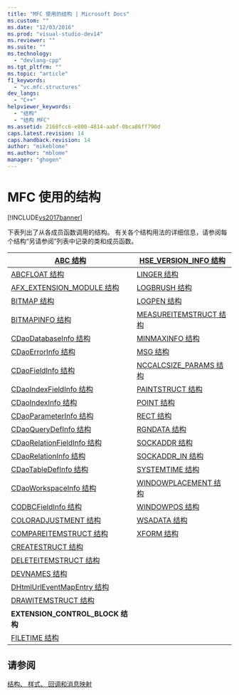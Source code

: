 ```yaml
---
title: "MFC 使用的结构 | Microsoft Docs"
ms.custom: ""
ms.date: "12/03/2016"
ms.prod: "visual-studio-dev14"
ms.reviewer: ""
ms.suite: ""
ms.technology: 
  - "devlang-cpp"
ms.tgt_pltfrm: ""
ms.topic: "article"
f1_keywords: 
  - "vc.mfc.structures"
dev_langs: 
  - "C++"
helpviewer_keywords: 
  - "结构"
  - "结构 MFC"
ms.assetid: 2168fcc6-e800-4814-aabf-0bca86ff790d
caps.latest.revision: 14
caps.handback.revision: 14
author: "mikeblome"
ms.author: "mblome"
manager: "ghogen"
---
```

# MFC 使用的结构
[!INCLUDE[vs2017banner](../../assembler/inline/includes/vs2017banner.md)]

下表列出了从各成员函数调用的结构。 有关各个结构用法的详细信息，请参阅每个结构“另请参阅”列表中记录的类和成员函数。  
  
|[ABC 结构](../../mfc/reference/abc-structure.md)|[HSE_VERSION_INFO 结构](../../mfc/reference/hse-version-info-structure.md)|  
|--------------------------------------------------------------------------------------------------------------|-----------------------------------------------------------------------------------------------------------------------------|  
|[ABCFLOAT 结构](../../mfc/reference/abcfloat-structure.md)|[LINGER 结构](../../mfc/reference/linger-structure.md)|  
|[AFX_EXTENSION_MODULE 结构](../../mfc/reference/afx-extension-module-structure.md)|[LOGBRUSH 结构](../../mfc/reference/logbrush-structure.md)|  
|[BITMAP 结构](../../mfc/reference/bitmap-structure.md)|[LOGPEN 结构](../../mfc/reference/logpen-structure.md)|  
|[BITMAPINFO 结构](../../mfc/reference/bitmapinfo-structure.md)|[MEASUREITEMSTRUCT 结构](../../mfc/reference/measureitemstruct-structure.md)|  
|[CDaoDatabaseInfo 结构](../../mfc/reference/cdaodatabaseinfo-structure.md)|[MINMAXINFO 结构](../../mfc/reference/minmaxinfo-structure.md)|  
|[CDaoErrorInfo 结构](../../mfc/reference/cdaoerrorinfo-structure.md)|[MSG 结构](../../mfc/reference/msg-structure1.md)|  
|[CDaoFieldInfo 结构](../../mfc/reference/cdaofieldinfo-structure.md)|[NCCALCSIZE_PARAMS 结构](../../mfc/reference/nccalcsize-params-structure.md)|  
|[CDaoIndexFieldInfo 结构](../../mfc/reference/cdaoindexfieldinfo-structure.md)|[PAINTSTRUCT 结构](../../mfc/reference/paintstruct-structure.md)|  
|[CDaoIndexInfo 结构](../../mfc/reference/cdaoindexinfo-structure.md)|[POINT 结构](../../mfc/reference/point-structure1.md)|  
|[CDaoParameterInfo 结构](../../mfc/reference/cdaoparameterinfo-structure.md)|[RECT 结构](../../mfc/reference/rect-structure1.md)|  
|[CDaoQueryDefInfo 结构](../../mfc/reference/cdaoquerydefinfo-structure.md)|[RGNDATA 结构](../../mfc/reference/rgndata-structure.md)|  
|[CDaoRelationFieldInfo 结构](../../mfc/reference/cdaorelationfieldinfo-structure.md)|[SOCKADDR 结构](../../mfc/reference/sockaddr-structure.md)|  
|[CDaoRelationInfo 结构](../../mfc/reference/cdaorelationinfo-structure.md)|[SOCKADDR_IN 结构](../../mfc/reference/sockaddr-in-structure.md)|  
|[CDaoTableDefInfo 结构](../../mfc/reference/cdaotabledefinfo-structure.md)|[SYSTEMTIME 结构](SYSTEMTIME%20Structure.xml)
|[CDaoWorkspaceInfo 结构](../../mfc/reference/cdaoworkspaceinfo-structure.md)|[WINDOWPLACEMENT 结构](../../mfc/reference/windowplacement-structure.md)|  
|[CODBCFieldInfo 结构](../../mfc/reference/codbcfieldinfo-structure.md)|[WINDOWPOS 结构](../../mfc/reference/windowpos-structure1.md)  
|[COLORADJUSTMENT 结构](../../mfc/reference/coloradjustment-structure.md)|[WSADATA 结构](../../mfc/reference/wsadata-structure.md)|  
|[COMPAREITEMSTRUCT 结构](../../mfc/reference/compareitemstruct-structure.md)|[XFORM 结构](../../mfc/reference/xform-structure.md)|  
|[CREATESTRUCT 结构](../../mfc/reference/createstruct-structure.md)||  
|[DELETEITEMSTRUCT 结构](../../mfc/reference/deleteitemstruct-structure.md)||  
|[DEVNAMES 结构](../../mfc/reference/devnames-structure.md)||  
|[DHtmlUrlEventMapEntry 结构](../../mfc/reference/dhtmlurleventmapentry-structure.md)||  
|[DRAWITEMSTRUCT 结构](../../mfc/reference/drawitemstruct-structure.md)||  
|**EXTENSION_CONTROL_BLOCK 结构**||  
|[FILETIME 结构](../../mfc/reference/filetime-structure.md)  
  
## <a name="see-also"></a>请参阅  
 [结构、 样式、 回调和消息映射](../../mfc/reference/structures-styles-callbacks-and-message-maps.md)

